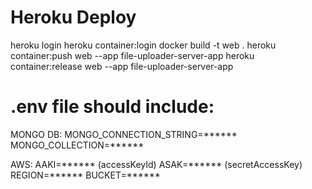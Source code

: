 # Heroku Deploy
heroku login
heroku container:login
docker build -t web .
heroku container:push web --app file-uploader-server-app
heroku container:release web --app file-uploader-server-app

# .env file should include:
MONGO DB:
MONGO_CONNECTION_STRING=******
MONGO_COLLECTION=******

AWS:
AAKI=****** (accessKeyId)
ASAK=****** (secretAccessKey)
REGION=******
BUCKET=******